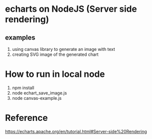# echarts on NodeJS (Server side rendering)
## examples
1) using canvas library to generate an image with text
2) creating SVG image of the generated chart

# How to run in local node

1) npm install
2) node echart_save_image.js
3) node canvas-example.js

# Reference
https://echarts.apache.org/en/tutorial.html#Server-side%20Rendering

